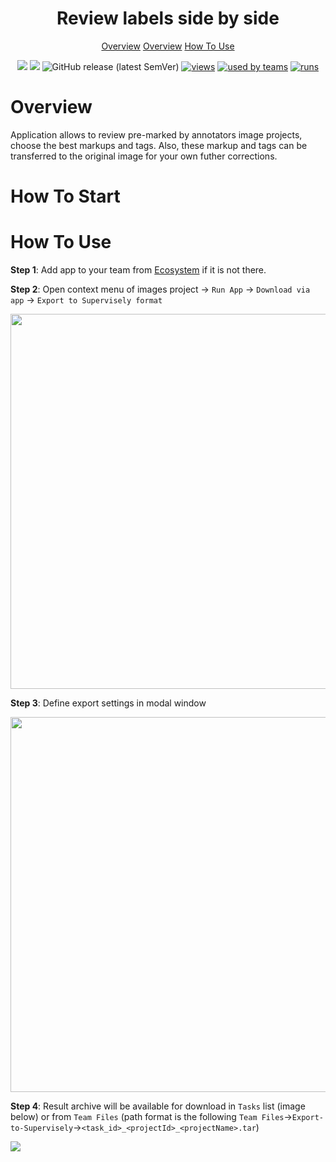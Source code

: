 <div align="center" markdown>
<img src=""/>

# Review labels side by side

<p align="center">
  <a href="#Overview">Overview</a>
  <a href="#How-To-Start">Overview</a>
  <a href="#How-To-Use">How To Use</a>
</p>


[![](https://img.shields.io/badge/supervisely-ecosystem-brightgreen)](https://ecosystem.supervise.ly/apps/supervisely-ecosystem/review-labels-side-by-side)
[![](https://img.shields.io/badge/slack-chat-green.svg?logo=slack)](https://supervise.ly/slack)
![GitHub release (latest SemVer)](https://img.shields.io/github/v/release/supervisely-ecosystem/review-labels-side-by-side)
[![views](https://app.supervise.ly/public/api/v3/ecosystem.counters?repo=supervisely-ecosystem/review-labels-side-by-side&counter=views&label=views)](https://supervise.ly)
[![used by teams](https://app.supervise.ly/public/api/v3/ecosystem.counters?repo=supervisely-ecosystem/review-labels-side-by-side&counter=downloads&label=used%20by%20teams)](https://supervise.ly)
[![runs](https://app.supervise.ly/public/api/v3/ecosystem.counters?repo=supervisely-ecosystem/review-labels-side-by-side&counter=runs&label=runs)](https://supervise.ly)

</div>

# Overview
Application allows to review pre-marked by annotators image projects, choose the best markups and tags. Also, these markup and tags can be transferred to the original image for your own futher corrections.

# How To Start

# How To Use

**Step 1**: Add app to your team from [Ecosystem](https://ecosystem.supervise.ly/apps/review-labels-side-by-side) if it is not there.

**Step 2**: Open context menu of images project -> `Run App` -> `Download via app` -> `Export to Supervisely format` 

<img src="https://i.imgur.com/6JNfu3g.png" width="600px"/>

**Step 3**: Define export settings in modal window

<img src="https://i.imgur.com/jXSSOTW.png" width="600px">

**Step 4**: Result archive will be available for download in `Tasks` list (image below) or from `Team Files` (path format is the following `Team Files`->`Export-to-Supervisely`->`<task_id>_<projectId>_<projectName>.tar`)

<img src="https://i.imgur.com/QjFHRtx.png">
